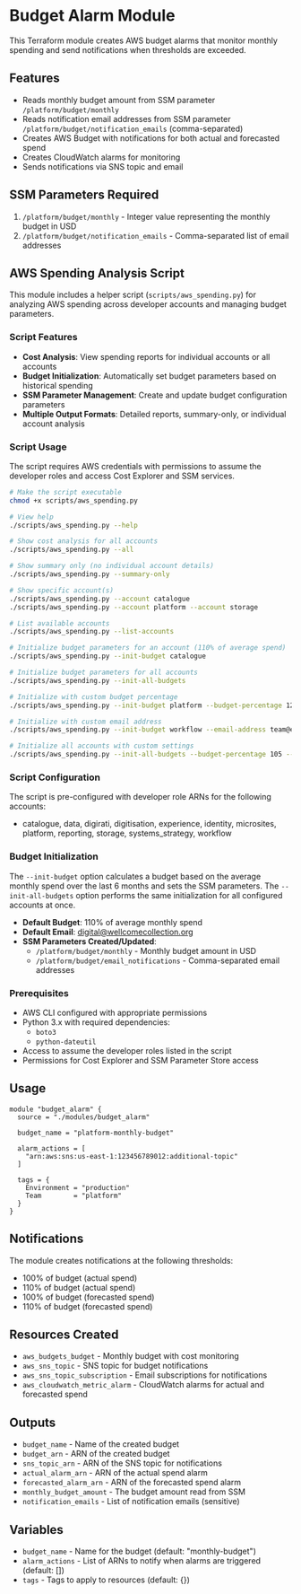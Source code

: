 # Budget Alarm Module

This Terraform module creates AWS budget alarms that monitor monthly spending and send notifications when thresholds are exceeded.

## Features

- Reads monthly budget amount from SSM parameter `/platform/budget/monthly`
- Reads notification email addresses from SSM parameter `/platform/budget/notification_emails` (comma-separated)
- Creates AWS Budget with notifications for both actual and forecasted spend
- Creates CloudWatch alarms for monitoring
- Sends notifications via SNS topic and email

## SSM Parameters Required

1. `/platform/budget/monthly` - Integer value representing the monthly budget in USD
2. `/platform/budget/notification_emails` - Comma-separated list of email addresses

## AWS Spending Analysis Script

This module includes a helper script (`scripts/aws_spending.py`) for analyzing AWS spending across developer accounts and managing budget parameters.

### Script Features

- **Cost Analysis**: View spending reports for individual accounts or all accounts
- **Budget Initialization**: Automatically set budget parameters based on historical spending
- **SSM Parameter Management**: Create and update budget configuration parameters
- **Multiple Output Formats**: Detailed reports, summary-only, or individual account analysis

### Script Usage

The script requires AWS credentials with permissions to assume the developer roles and access Cost Explorer and SSM services.

```bash
# Make the script executable
chmod +x scripts/aws_spending.py

# View help
./scripts/aws_spending.py --help

# Show cost analysis for all accounts
./scripts/aws_spending.py --all

# Show summary only (no individual account details)
./scripts/aws_spending.py --summary-only

# Show specific account(s)
./scripts/aws_spending.py --account catalogue
./scripts/aws_spending.py --account platform --account storage

# List available accounts
./scripts/aws_spending.py --list-accounts

# Initialize budget parameters for an account (110% of average spend)
./scripts/aws_spending.py --init-budget catalogue

# Initialize budget parameters for all accounts
./scripts/aws_spending.py --init-all-budgets

# Initialize with custom budget percentage
./scripts/aws_spending.py --init-budget platform --budget-percentage 120

# Initialize with custom email address
./scripts/aws_spending.py --init-budget workflow --email-address team@example.com

# Initialize all accounts with custom settings
./scripts/aws_spending.py --init-all-budgets --budget-percentage 105 --email-address devs@wellcomecollection.org
```

### Script Configuration

The script is pre-configured with developer role ARNs for the following accounts:
- catalogue, data, digirati, digitisation, experience, identity, microsites, platform, reporting, storage, systems_strategy, workflow

### Budget Initialization

The `--init-budget` option calculates a budget based on the average monthly spend over the last 6 months and sets the SSM parameters. The `--init-all-budgets` option performs the same initialization for all configured accounts at once.

- **Default Budget**: 110% of average monthly spend
- **Default Email**: digital@wellcomecollection.org
- **SSM Parameters Created/Updated**:
  - `/platform/budget/monthly` - Monthly budget amount in USD
  - `/platform/budget/email_notifications` - Comma-separated email addresses

### Prerequisites

- AWS CLI configured with appropriate permissions
- Python 3.x with required dependencies:
  - `boto3`
  - `python-dateutil`
- Access to assume the developer roles listed in the script
- Permissions for Cost Explorer and SSM Parameter Store access

## Usage

```hcl
module "budget_alarm" {
  source = "./modules/budget_alarm"

  budget_name = "platform-monthly-budget"
  
  alarm_actions = [
    "arn:aws:sns:us-east-1:123456789012:additional-topic"
  ]

  tags = {
    Environment = "production"
    Team        = "platform"
  }
}
```

## Notifications

The module creates notifications at the following thresholds:
- 100% of budget (actual spend)
- 110% of budget (actual spend)
- 100% of budget (forecasted spend)
- 110% of budget (forecasted spend)

## Resources Created

- `aws_budgets_budget` - Monthly budget with cost monitoring
- `aws_sns_topic` - SNS topic for budget notifications
- `aws_sns_topic_subscription` - Email subscriptions for notifications
- `aws_cloudwatch_metric_alarm` - CloudWatch alarms for actual and forecasted spend

## Outputs

- `budget_name` - Name of the created budget
- `budget_arn` - ARN of the created budget
- `sns_topic_arn` - ARN of the SNS topic for notifications
- `actual_alarm_arn` - ARN of the actual spend alarm
- `forecasted_alarm_arn` - ARN of the forecasted spend alarm
- `monthly_budget_amount` - The budget amount read from SSM
- `notification_emails` - List of notification emails (sensitive)

## Variables

- `budget_name` - Name for the budget (default: "monthly-budget")
- `alarm_actions` - List of ARNs to notify when alarms are triggered (default: [])
- `tags` - Tags to apply to resources (default: {})
